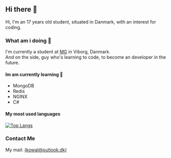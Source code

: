 ## Hi there 👋
Hi, I'm an 17 years old student, situated in Danmark, with an interest for coding.

### What am i doing 🤔
I'm currently a student at [MG](https://www.mercantec.dk/uddannelser/gymnasiale-uddannelser/htx) in Viborg, Danmark. <br>
And on the side, guy who's learning to code, to become an developer in the future. 



#### Im am currently learning 🌱
- MongoDB
- Redis
- NGINX
- C#

#### My most used languages
[![Top Langs](https://github-readme-stats.vercel.app/api/top-langs/?username=imkowalski&layout=compact&theme=dark)](https://github.com/anuraghazra/github-readme-stats)
### Contact Me
My mail: [(kowal@outlook.dk)](mailto:kowal@outlook.dk)
